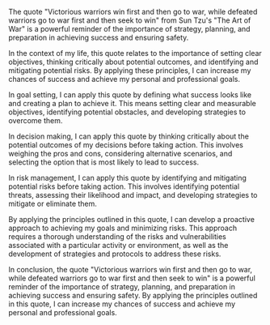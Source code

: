 The quote "Victorious warriors win first and then go to war, while defeated warriors go to war first and then seek to win" from Sun Tzu's "The Art of War" is a powerful reminder of the importance of strategy, planning, and preparation in achieving success and ensuring safety. 

In the context of my life, this quote relates to the importance of setting clear objectives, thinking critically about potential outcomes, and identifying and mitigating potential risks. By applying these principles, I can increase my chances of success and achieve my personal and professional goals.

In goal setting, I can apply this quote by defining what success looks like and creating a plan to achieve it. This means setting clear and measurable objectives, identifying potential obstacles, and developing strategies to overcome them.

In decision making, I can apply this quote by thinking critically about the potential outcomes of my decisions before taking action. This involves weighing the pros and cons, considering alternative scenarios, and selecting the option that is most likely to lead to success.

In risk management, I can apply this quote by identifying and mitigating potential risks before taking action. This involves identifying potential threats, assessing their likelihood and impact, and developing strategies to mitigate or eliminate them.

By applying the principles outlined in this quote, I can develop a proactive approach to achieving my goals and minimizing risks. This approach requires a thorough understanding of the risks and vulnerabilities associated with a particular activity or environment, as well as the development of strategies and protocols to address these risks.

In conclusion, the quote "Victorious warriors win first and then go to war, while defeated warriors go to war first and then seek to win" is a powerful reminder of the importance of strategy, planning, and preparation in achieving success and ensuring safety. By applying the principles outlined in this quote, I can increase my chances of success and achieve my personal and professional goals.